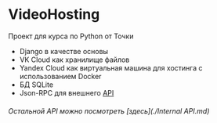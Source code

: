 # VideoHosting
 
Проект для курса по Python от Точки

+ Django в качестве основы 
+ VK Cloud как хранилище файлов 
+ Yandex Cloud как виртуальная машина для хостинга с использованием Docker
+ БД SQLite
+ Json-RPC для внешнего [API](./API.md)

###### Остальной API можно посмотреть [здесь](./Internal API.md)



